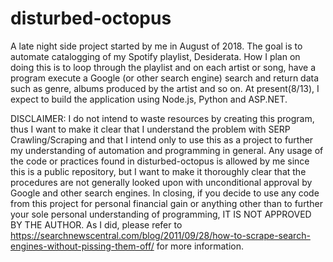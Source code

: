 # disturbed-octopus
A late night side project started by me in August of 2018.
The goal is to automate catalogging of my Spotify playlist, Desiderata.
How I plan on doing this is to loop through the playlist and on each artist or song, have a program execute a Google (or other search engine) search and return data such as genre, albums produced by the artist and so on.
At present(8/13), I expect to build the application using Node.js, Python and ASP.NET.

DISCLAIMER:
I do not intend to waste resources by creating this program, thus I want to make it clear that I understand the problem with SERP Crawling/Scraping and that I intend only to use this as a project to further my understanding of automation and programming in general. Any usage of the code or practices found in disturbed-octopus is allowed by me since this is a public repository, but I want to make it thoroughly clear that the procedures are not generally looked upon with unconditional approval by Google and other search engines. In closing, if you decide to use any code from this project for personal financial gain or anything other than to further your sole personal understanding of programming, IT IS NOT APPROVED BY THE AUTHOR. As I did, please refer to https://searchnewscentral.com/blog/2011/09/28/how-to-scrape-search-engines-without-pissing-them-off/
for more information.
